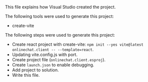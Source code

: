 This file explains how Visual Studio created the project.

The following tools were used to generate this project:
- create-vite

The following steps were used to generate this project:
- Create react project with create-vite: `npm init --yes vite@latest onlinechat.client -- --template=react`.
- Updating vite.config.js with port.
- Create project file (`onlinechat.client.esproj`).
- Create `launch.json` to enable debugging.
- Add project to solution.
- Write this file.
